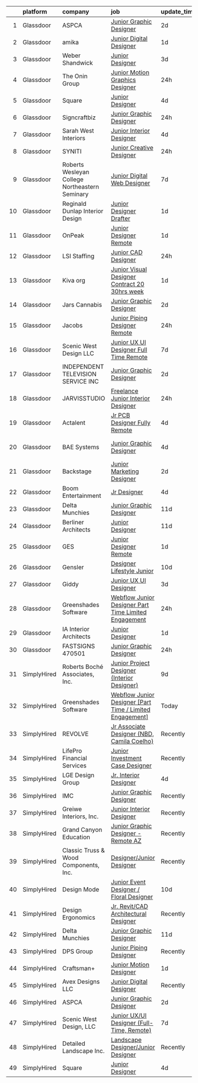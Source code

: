 

|    | platform    | company                                          | job                                                                                                                                                                                                                                                                                                                                                                                                                                                                                                                                                                                                                                                                                                                                                                                                                                                                                                                                                                                                                                                                                                                                                                                                                                                                                                                                                        | update_time   | location                    |
|---:|:------------|:-------------------------------------------------|:-----------------------------------------------------------------------------------------------------------------------------------------------------------------------------------------------------------------------------------------------------------------------------------------------------------------------------------------------------------------------------------------------------------------------------------------------------------------------------------------------------------------------------------------------------------------------------------------------------------------------------------------------------------------------------------------------------------------------------------------------------------------------------------------------------------------------------------------------------------------------------------------------------------------------------------------------------------------------------------------------------------------------------------------------------------------------------------------------------------------------------------------------------------------------------------------------------------------------------------------------------------------------------------------------------------------------------------------------------------|:--------------|:----------------------------|
|  1 | Glassdoor   | ASPCA                                            | [Junior Graphic Designer](https://www.glassdoor.com/partner/jobListing.htm?pos=112&ao=1136043&s=58&guid=0000018271f0deac92a0c2b210271052&src=GD_JOB_AD&t=SR&vt=w&cs=1_4ab2f4d1&cb=1659768987627&jobListingId=1008050402409&jrtk=3-0-1g9ov1nmhkltf801-1g9ov1nmv2f3a000-d4a34a2093c5d1e7-)                                                                                                                                                                                                                                                                                                                                                                                                                                                                                                                                                                                                                                                                                                                                                                                                                                                                                                                                                                                                                                                                   | 2d            | Remote                      |
|  2 | Glassdoor   | amika                                            | [Junior Digital Designer](https://www.glassdoor.com/partner/jobListing.htm?pos=128&ao=1136043&s=58&guid=0000018271f0deac92a0c2b210271052&src=GD_JOB_AD&t=SR&vt=w&ea=1&cs=1_5250dd62&cb=1659768987631&jobListingId=1008053488803&jrtk=3-0-1g9ov1nmhkltf801-1g9ov1nmv2f3a000-bd6ab5490a46b794-)                                                                                                                                                                                                                                                                                                                                                                                                                                                                                                                                                                                                                                                                                                                                                                                                                                                                                                                                                                                                                                                              | 1d            | Brooklyn, NY                |
|  3 | Glassdoor   | Weber Shandwick                                  | [Junior Designer](https://www.glassdoor.com/partner/jobListing.htm?pos=119&ao=1136043&s=58&guid=0000018271f0deac92a0c2b210271052&src=GD_JOB_AD&t=SR&vt=w&cs=1_b03d0c9f&cb=1659768987628&jobListingId=1008047319141&jrtk=3-0-1g9ov1nmhkltf801-1g9ov1nmv2f3a000-198c4d92a4541549-)                                                                                                                                                                                                                                                                                                                                                                                                                                                                                                                                                                                                                                                                                                                                                                                                                                                                                                                                                                                                                                                                           | 3d            | Baltimore, MD               |
|  4 | Glassdoor   | The Onin Group                                   | [Junior Motion Graphics Designer](https://www.glassdoor.com/partner/jobListing.htm?pos=126&ao=1136043&s=58&guid=0000018271f0deac92a0c2b210271052&src=GD_JOB_AD&t=SR&vt=w&ea=1&cs=1_fb071cff&cb=1659768987630&jobListingId=1008056494956&jrtk=3-0-1g9ov1nmhkltf801-1g9ov1nmv2f3a000-3b5c0a727db26ed9-)                                                                                                                                                                                                                                                                                                                                                                                                                                                                                                                                                                                                                                                                                                                                                                                                                                                                                                                                                                                                                                                      | 24h           | Birmingham, AL              |
|  5 | Glassdoor   | Square                                           | [Junior Designer](https://www.glassdoor.com/partner/jobListing.htm?pos=107&ao=1136043&s=58&guid=0000018271f0deac92a0c2b210271052&src=GD_JOB_AD&t=SR&vt=w&ea=1&cs=1_3feba400&cb=1659768987627&jobListingId=1008044709869&jrtk=3-0-1g9ov1nmhkltf801-1g9ov1nmv2f3a000-17650a355c34feb1-)                                                                                                                                                                                                                                                                                                                                                                                                                                                                                                                                                                                                                                                                                                                                                                                                                                                                                                                                                                                                                                                                      | 4d            | Remote                      |
|  6 | Glassdoor   | Signcraftbiz                                     | [Junior Graphic Designer](https://www.glassdoor.com/partner/jobListing.htm?pos=104&ao=1110586&s=58&guid=0000018271f0deac92a0c2b210271052&src=GD_JOB_AD&t=SR&vt=w&ea=1&cs=1_5f5d401e&cb=1659768987626&jobListingId=1008056249337&cpc=39A4E8CE329AB187&jrtk=3-0-1g9ov1nmhkltf801-1g9ov1nmv2f3a000-b711cd50ba8f3d23--6NYlbfkN0ATuzukLZvOA7Cxi5gGVTPK8s05ijijAIGQnHXs5Od0X7_GPlbYcf5vfkW743HeBm2JVlAFMdWAWT7Yr4dCQob5Aoh_Rb20ixWIRJpiDhNgBRKzqCpLk3CGQK0cZXhTSnr50moKUVnFTE-OqMuGqTIB1R2S6s5R56VGRsZdH7rq9LQFrwfcNYGbRmG0NA1l11IXiwtYPjfDzOdpengQuGdCRiS3LxlxyuRXebSZ-3AiC9Gnc2h34qLAXs2m2MxvzO3JO7GKjmA6cgt5l6HkpaUeNSEEbrlS4z_RODcK1S_DeT6ZZcKNJuyNDIzL-WIpby2UQZ4h5j0jHxm2s7VTmaWp97vnq7MhpPbJaZNcNEaJjeYnSyt3UPlWQiiPe2J6Tsnx--7LNMkAjC5YyjgqJl5aB9U8kzTntESN3svZ7-oS6QdSlRFRWMi5FSwB3dKmNxJVK7w4J5LOzrQq8Ej9bSgmwIlg016HI2Ro6yNE8hI6-4oVI80psWZWi_H04flGycc%3D)                                                                                                                                                                                                                                                                                                                                                                                                                                                                                           | 24h           | Annapolis, MD               |
|  7 | Glassdoor   | Sarah West Interiors                             | [Junior Interior Designer](https://www.glassdoor.com/partner/jobListing.htm?pos=102&ao=1110586&s=58&guid=0000018271f0deac92a0c2b210271052&src=GD_JOB_AD&t=SR&vt=w&ea=1&cs=1_9fc62d39&cb=1659768987626&jobListingId=1008045473165&cpc=FAE5E775D180B2FB&jrtk=3-0-1g9ov1nmhkltf801-1g9ov1nmv2f3a000-ac62aaee4ca5648e--6NYlbfkN0A9kfZTiRYWHt4V_UlHnTnplz_AAP5eM0gguD2bxK_cc1X3QwunYtntffsN2-ZDTkWTmrgwhVw7xAzAU4V9tZj7Vk7b9azP5o_cWyF7OKrorpcnUkDNLe3Cvxomjb5n3QHwnsR2fkjf5qkoJIL8oaQQ6ffn6nVa1DjpnFRBWyTKpcsGMVwKM7c5csvcRh97HbSZ6v2FhbKuaY4Cc_CX7H5-f7nGfYyhhV9-hfDhVFxdjYiW8d3yhqz3vc7xWe7mH4_xCc3omXkeXcbI52jtXkdkyQg4jiyEksvuaI33MV7V50H_xdmW-ESOermS3xyNVTesBC5FGBb5MlUPXACluJCpbNesODqqlsTUyjalnJwCMlLS08EhTcBr45943vr3Nh0xxWSw1adXzIm2wul7Ru3QeoYR8iGt0_XSRjllSrThuC2uaSj_2FLNAzjGRdmA2aINLq-TmnGbFyLKyYPAQa7d2xVeabXLC3EgNpP5ul7jWJ0KDBbpOiYGffXRNm5Hof0%3D)                                                                                                                                                                                                                                                                                                                                                                                                                                                                                          | 4d            | Los Angeles, CA             |
|  8 | Glassdoor   | SYNITI                                           | [Junior Creative Designer](https://www.glassdoor.com/partner/jobListing.htm?pos=116&ao=1136043&s=58&guid=0000018271f0deac92a0c2b210271052&src=GD_JOB_AD&t=SR&vt=w&cs=1_8f3b243d&cb=1659768987628&jobListingId=1008055069094&jrtk=3-0-1g9ov1nmhkltf801-1g9ov1nmv2f3a000-e738791c9400a7fe-)                                                                                                                                                                                                                                                                                                                                                                                                                                                                                                                                                                                                                                                                                                                                                                                                                                                                                                                                                                                                                                                                  | 24h           | Remote                      |
|  9 | Glassdoor   | Roberts Wesleyan College   Northeastern Seminary | [Junior Digital Web Designer](https://www.glassdoor.com/partner/jobListing.htm?pos=120&ao=1136043&s=58&guid=0000018271f0deac92a0c2b210271052&src=GD_JOB_AD&t=SR&vt=w&cs=1_d5b6c2e1&cb=1659768987628&jobListingId=1008038206957&jrtk=3-0-1g9ov1nmhkltf801-1g9ov1nmv2f3a000-59a91ee771f07776-)                                                                                                                                                                                                                                                                                                                                                                                                                                                                                                                                                                                                                                                                                                                                                                                                                                                                                                                                                                                                                                                               | 7d            | Rochester, NY               |
| 10 | Glassdoor   | Reginald Dunlap Interior Design                  | [Junior Designer Drafter](https://www.glassdoor.com/partner/jobListing.htm?pos=109&ao=1136043&s=58&guid=0000018271f0deac92a0c2b210271052&src=GD_JOB_AD&t=SR&vt=w&ea=1&cs=1_7df2bd08&cb=1659768987627&jobListingId=1008053659988&jrtk=3-0-1g9ov1nmhkltf801-1g9ov1nmv2f3a000-d1f7737b321a24b1-)                                                                                                                                                                                                                                                                                                                                                                                                                                                                                                                                                                                                                                                                                                                                                                                                                                                                                                                                                                                                                                                              | 1d            | Remote                      |
| 11 | Glassdoor   | OnPeak                                           | [Junior Designer  Remote ](https://www.glassdoor.com/partner/jobListing.htm?pos=110&ao=1136043&s=58&guid=0000018271f0deac92a0c2b210271052&src=GD_JOB_AD&t=SR&vt=w&cs=1_49d152f3&cb=1659768987627&jobListingId=1008054224151&jrtk=3-0-1g9ov1nmhkltf801-1g9ov1nmv2f3a000-7149e89fa4fdb05c-)                                                                                                                                                                                                                                                                                                                                                                                                                                                                                                                                                                                                                                                                                                                                                                                                                                                                                                                                                                                                                                                                  | 1d            | Hodgkins, IL                |
| 12 | Glassdoor   | LSI Staffing                                     | [Junior CAD Designer](https://www.glassdoor.com/partner/jobListing.htm?pos=105&ao=1110586&s=58&guid=0000018271f0deac92a0c2b210271052&src=GD_JOB_AD&t=SR&vt=w&ea=1&cs=1_0027e77b&cb=1659768987627&jobListingId=1008055726982&cpc=6193B0C32834B022&jrtk=3-0-1g9ov1nmhkltf801-1g9ov1nmv2f3a000-7a4832ca5a8d065f--6NYlbfkN0BVrHZ1FZ-uhKz764XdNDdcJsng13Qkfh2t48yrOdsBkxXGNbGN5V5ShWHnFJvBNl4A6ME11f0qwjCqONUJf0TDfAKNSpxcx5d_cDepIirpGIP42KTQjyjYI530ZHyxoSvM3zX_TNSt4CXh6G_rdbsg3XMAUWuGPoviWX-q8LB4WoS-Ny55qwDebhVV6DyyB8f-RmUGj28qOf5LlF9rz0wUlz-EhPnyjuCwgo94R9NudGnLGY3UrzMdolkeNZHBcF_OhzCdtPY2y8wiJZ2lmhf_1UE63FEdncX0jK_reIDOWJi6na4xqY4-wqn1sG_SeQ86s5BnNceW7kBShwky6HckVt3m2uCCZo2Adw62R7cn0Fo7Qr066Hp_UyKff1tUkw09fjVj526x4bQpSj2-mOYigNaKXH30JVGLf6dWUsD8nlvxGAp-QDjvY41mW67vX0bGoqO1lTnfg5-HRKY6hJFDB15LzUemvMBUa-D4yE2i1d3ftSc642jh4N5nnMusiFboFTBbB94Xh9bBlaOVddKg)                                                                                                                                                                                                                                                                                                                                                                                                                                                                             | 24h           | Shawnee, KS                 |
| 13 | Glassdoor   | Kiva org                                         | [Junior Visual Designer Contract  20 30hrs week ](https://www.glassdoor.com/partner/jobListing.htm?pos=115&ao=1136043&s=58&guid=0000018271f0deac92a0c2b210271052&src=GD_JOB_AD&t=SR&vt=w&cs=1_09418ea1&cb=1659768987627&jobListingId=1008053684956&jrtk=3-0-1g9ov1nmhkltf801-1g9ov1nmv2f3a000-e3084de7f7c447bd-)                                                                                                                                                                                                                                                                                                                                                                                                                                                                                                                                                                                                                                                                                                                                                                                                                                                                                                                                                                                                                                           | 1d            | Portland, OR                |
| 14 | Glassdoor   | Jars Cannabis                                    | [Junior Graphic Designer](https://www.glassdoor.com/partner/jobListing.htm?pos=125&ao=1136043&s=58&guid=0000018271f0deac92a0c2b210271052&src=GD_JOB_AD&t=SR&vt=w&ea=1&cs=1_f74c6c36&cb=1659768987630&jobListingId=1008050141495&jrtk=3-0-1g9ov1nmhkltf801-1g9ov1nmv2f3a000-f5fbed3fc0c82775-)                                                                                                                                                                                                                                                                                                                                                                                                                                                                                                                                                                                                                                                                                                                                                                                                                                                                                                                                                                                                                                                              | 2d            | Troy, MI                    |
| 15 | Glassdoor   | Jacobs                                           | [Junior Piping Designer    Remote](https://www.glassdoor.com/partner/jobListing.htm?pos=130&ao=1136043&s=58&guid=0000018271f0deac92a0c2b210271052&src=GD_JOB_AD&t=SR&vt=w&cs=1_8bc55b7b&cb=1659768987631&jobListingId=1008055223673&jrtk=3-0-1g9ov1nmhkltf801-1g9ov1nmv2f3a000-46ae5167b9af90b5-)                                                                                                                                                                                                                                                                                                                                                                                                                                                                                                                                                                                                                                                                                                                                                                                                                                                                                                                                                                                                                                                          | 24h           | Moon Township, PA           |
| 16 | Glassdoor   | Scenic West Design  LLC                          | [Junior UX UI Designer  Full Time  Remote ](https://www.glassdoor.com/partner/jobListing.htm?pos=101&ao=1110586&s=58&guid=0000018271f0deac92a0c2b210271052&src=GD_JOB_AD&t=SR&vt=w&ea=1&cs=1_66a14869&cb=1659768987626&jobListingId=1008038829494&cpc=9908D8D4413DBB8A&jrtk=3-0-1g9ov1nmhkltf801-1g9ov1nmv2f3a000-dc813bf411e91ac1--6NYlbfkN0Di20U8kyODQb6-AO2Vji-gz3AZLHnbpBo966FLagvruq3rFILu0QvDCpK9UhdhY_d3JowbU6n4M11Js_LYbmnqLHRnBQlkIY0B_Cmuwl9MtxMY5L1RwWegY5XzXch3d-pZliW03Y6g450BCFkjxvpcFSRt0cU3pNoMNOeHGzZK_laZvnMCqk-rDD-w6puXKxH-ff9gtnpVBFR2pnnXpe3WDS1Xptu4qGgOKGWpKmGHCfw__7eUnfCjLkoqfQvXrKbtFa0nZrLxtEO24c-DguknvFI-kAkIi5Qczoen0rv1Yf784yGmO4c72izwyKfXksDFsYkgGPHNjOe3QvdNEliPUNucsYS7bcJrAiXc99WCM6ZSFYMO3MEG1rwrqTJjA1DZhz8W7c7IkK_iMwabjEc0A_cHhVQ7bTW3zq33SLlvxK9BNRBL6EZcGxbJ_t-3kCu4KwaLIM1pZU6HVePy8QDS)                                                                                                                                                                                                                                                                                                                                                                                                                                                                                                                       | 7d            | Remote                      |
| 17 | Glassdoor   | INDEPENDENT TELEVISION SERVICE  INC              | [Junior Graphic Designer](https://www.glassdoor.com/partner/jobListing.htm?pos=124&ao=1136043&s=58&guid=0000018271f0deac92a0c2b210271052&src=GD_JOB_AD&t=SR&vt=w&cs=1_b5621d7b&cb=1659768987630&jobListingId=1008051245122&jrtk=3-0-1g9ov1nmhkltf801-1g9ov1nmv2f3a000-a1abe3121483f448-)                                                                                                                                                                                                                                                                                                                                                                                                                                                                                                                                                                                                                                                                                                                                                                                                                                                                                                                                                                                                                                                                   | 2d            | San Francisco, CA           |
| 18 | Glassdoor   | JARVISSTUDIO                                     | [Freelance Junior Interior Designer](https://www.glassdoor.com/partner/jobListing.htm?pos=127&ao=1136043&s=58&guid=0000018271f0deac92a0c2b210271052&src=GD_JOB_AD&t=SR&vt=w&ea=1&cs=1_894c4c31&cb=1659768987631&jobListingId=1008056229417&jrtk=3-0-1g9ov1nmhkltf801-1g9ov1nmv2f3a000-41835ab9537fce6a-)                                                                                                                                                                                                                                                                                                                                                                                                                                                                                                                                                                                                                                                                                                                                                                                                                                                                                                                                                                                                                                                   | 24h           | New York, NY                |
| 19 | Glassdoor   | Actalent                                         | [Jr  PCB Designer  Fully Remote ](https://www.glassdoor.com/partner/jobListing.htm?pos=106&ao=1110586&s=58&guid=0000018271f0deac92a0c2b210271052&src=GD_JOB_AD&t=SR&vt=w&ea=1&cs=1_d5b24a48&cb=1659768987627&jobListingId=1008043320146&cpc=2CAED5C921A5F994&jrtk=3-0-1g9ov1nmhkltf801-1g9ov1nmv2f3a000-0c0a290917e44a6e--6NYlbfkN0ChYVx_I3yfZ_JDY3EFoivtqvi_stwnZ_kRt8Dowt_l_d1ydueao4NE-oUleRJ4yhhu6_SvnNr1ClYJTXE2U8E5ywS_q8ScNcSKjmiDpGTsJ2-K_-hkuLtuw6P2suJR8KlS-_P2AGcMFbFstggASmHhP6IA-2gv2BFPqPGPbmSMuCQw5iBVxmM15rzTxn2sBLk03Y8nwQvX2im1-HBMD_dWYyNRYnihi7uSm5xYX1nvElEKPcJ069qxf2cxyXzzfRXTaAFuwhj2H0qPhUBY1cst3Tp3-WPkOfU4xfcjyrvYsITHWWnggUH0JlQFg7jokK4VruVtKO7l768NyN2B88zMGyAvLUP-6PhinAcgX4RDR3Y7Wr4Uhz8tS9ju0u3MvS-RqpVTll69YXDKBHNNivCJKCxOUtRTAJWuDGxUdTZaQIqkk_hFcMCovZ6PKOU2CT69qK6K2mGsm-JLjvEiM9XJTIYiJUGee7LdziaBXgy4nwVsV3cexgeG-0vWLknozfmjC3L3zU0SCwlxi6605O7yGf0PPE0ueUHyBDPnWbhTRPUpEj-1NYd-4vfEtcUjB3jAH2qzVRDTEYeO7FTwDjZPGHDT8jbQbHqahXWMCEwqsiUamxFltSb1FGPdEeF3MT7K_A3owsFmivCVgDC2KbCDLYePkwHGgCen7Ducu7QMXIcQfnw6sCgZ1qcPwMr3nGqzQUMrwnGx1AgiZq3PXjGMUdXIYCZeNQh2PISG7HXtSGn7Cg-b6n0v2Cxn1BM0s5CAIAV2NUoyIdsct6egi9VmLBAIYwSAZPd42mxNczfVcwHz_cRlqjRYBHfvU3K0DutZtUpXLpoSpuDbNJRrRHJN8uFDtwk0KPFl8IMuPMW5wuVFeQImhjKEOrP4b9B6ln0htre-w9QYaAwDf6tprJqRJqktyJm2Mjf0wHb4iDH_e1FCNMKOxlIa4ZjfszuA4QCrC91XCkgt6qi6KFUqxcmJ) | 4d            | San Jose, CA                |
| 20 | Glassdoor   | BAE Systems                                      | [Junior Graphic Designer](https://www.glassdoor.com/partner/jobListing.htm?pos=121&ao=1136043&s=58&guid=0000018271f0deac92a0c2b210271052&src=GD_JOB_AD&t=SR&vt=w&cs=1_62705de7&cb=1659768987628&jobListingId=1008045884496&jrtk=3-0-1g9ov1nmhkltf801-1g9ov1nmv2f3a000-8cfa69db68cc4078-)                                                                                                                                                                                                                                                                                                                                                                                                                                                                                                                                                                                                                                                                                                                                                                                                                                                                                                                                                                                                                                                                   | 4d            | Aberdeen Proving Ground, MD |
| 21 | Glassdoor   | Backstage                                        | [Junior Marketing Designer](https://www.glassdoor.com/partner/jobListing.htm?pos=108&ao=1136043&s=58&guid=0000018271f0deac92a0c2b210271052&src=GD_JOB_AD&t=SR&vt=w&cs=1_96fe93df&cb=1659768987627&jobListingId=1008050720140&jrtk=3-0-1g9ov1nmhkltf801-1g9ov1nmv2f3a000-597fe3d74639a284-)                                                                                                                                                                                                                                                                                                                                                                                                                                                                                                                                                                                                                                                                                                                                                                                                                                                                                                                                                                                                                                                                 | 2d            | Remote                      |
| 22 | Glassdoor   | Boom Entertainment                               | [Jr  Designer](https://www.glassdoor.com/partner/jobListing.htm?pos=123&ao=1136043&s=58&guid=0000018271f0deac92a0c2b210271052&src=GD_JOB_AD&t=SR&vt=w&ea=1&cs=1_1c9df95f&cb=1659768987630&jobListingId=1008044652961&jrtk=3-0-1g9ov1nmhkltf801-1g9ov1nmv2f3a000-9ca5c6bbd806554c-)                                                                                                                                                                                                                                                                                                                                                                                                                                                                                                                                                                                                                                                                                                                                                                                                                                                                                                                                                                                                                                                                         | 4d            | New York, NY                |
| 23 | Glassdoor   | Delta Munchies                                   | [Junior Graphic Designer](https://www.glassdoor.com/partner/jobListing.htm?pos=114&ao=1136043&s=58&guid=0000018271f0deac92a0c2b210271052&src=GD_JOB_AD&t=SR&vt=w&ea=1&cs=1_139f9a49&cb=1659768987627&jobListingId=1008028760297&jrtk=3-0-1g9ov1nmhkltf801-1g9ov1nmv2f3a000-93db135d2b25cbdc-)                                                                                                                                                                                                                                                                                                                                                                                                                                                                                                                                                                                                                                                                                                                                                                                                                                                                                                                                                                                                                                                              | 11d           | Remote                      |
| 24 | Glassdoor   | Berliner Architects                              | [Junior Designer](https://www.glassdoor.com/partner/jobListing.htm?pos=122&ao=1136043&s=58&guid=0000018271f0deac92a0c2b210271052&src=GD_JOB_AD&t=SR&vt=w&cs=1_3ced7baa&cb=1659768987630&jobListingId=1008027066917&jrtk=3-0-1g9ov1nmhkltf801-1g9ov1nmv2f3a000-54f915460d4ea613-)                                                                                                                                                                                                                                                                                                                                                                                                                                                                                                                                                                                                                                                                                                                                                                                                                                                                                                                                                                                                                                                                           | 11d           | Culver City, CA             |
| 25 | Glassdoor   | GES                                              | [Junior Designer  Remote ](https://www.glassdoor.com/partner/jobListing.htm?pos=111&ao=1136043&s=58&guid=0000018271f0deac92a0c2b210271052&src=GD_JOB_AD&t=SR&vt=w&cs=1_fd8b5440&cb=1659768987627&jobListingId=1008053334818&jrtk=3-0-1g9ov1nmhkltf801-1g9ov1nmv2f3a000-fb2d92903a432fbe-)                                                                                                                                                                                                                                                                                                                                                                                                                                                                                                                                                                                                                                                                                                                                                                                                                                                                                                                                                                                                                                                                  | 1d            | Hodgkins, IL                |
| 26 | Glassdoor   | Gensler                                          | [Designer   Lifestyle   Junior](https://www.glassdoor.com/partner/jobListing.htm?pos=129&ao=1136043&s=58&guid=0000018271f0deac92a0c2b210271052&src=GD_JOB_AD&t=SR&vt=w&cs=1_da10461a&cb=1659768987631&jobListingId=1008032008119&jrtk=3-0-1g9ov1nmhkltf801-1g9ov1nmv2f3a000-de0de0acdde91a74-)                                                                                                                                                                                                                                                                                                                                                                                                                                                                                                                                                                                                                                                                                                                                                                                                                                                                                                                                                                                                                                                             | 10d           | Los Angeles, CA             |
| 27 | Glassdoor   | Giddy                                            | [Junior UX UI Designer](https://www.glassdoor.com/partner/jobListing.htm?pos=103&ao=1110586&s=58&guid=0000018271f0deac92a0c2b210271052&src=GD_JOB_AD&t=SR&vt=w&ea=1&cs=1_586e95f8&cb=1659768987626&jobListingId=1008047336318&cpc=AF1E4A3695F490BE&jrtk=3-0-1g9ov1nmhkltf801-1g9ov1nmv2f3a000-d1a4b60593d89724--6NYlbfkN0Cd5ZvLdai7cR0fypH5_WiGezUQesq24dbKuF0ly35yawptN0PyaNvimOpY191wOVNjCa9n6FyG0SI0mxvhmadnspxfDYAUWLRuIIll3rlK4kI6jXTffRrduenomHMEBI51Hj1q8WJ31fp8KHH0WDZnE4DE0lKRY9aZeALerYkXLAOimo2AhBlDIdqYc5ikrNpoE4CR_wJf0rMT7Y8OtSgZrLqq3jYnSVmP1QD3uK7uRpm2nDHJI1-KgXa4eC8pk17JiefCImoIrzSAwMi7eYHJiq18r4B_2QI6Q1JbtooriVqmJ73yQIMKL-7CpfWdDmEy1CZUCgxqaU3na6ayunPQIp2K7C5dCuMPhd2P8GcxH7tDIUhBTyoII-CGEyGorGou2KmrnEl1qhyHmZyFaePtgfCDHHhhqTviNfICPQjpB28NzlS_SoAF628W325ob3-K1ncS6u_CfRhcDPFqUpCN5uYDGLbim5w1on2RPc9rNZ2gikIUWZ0iBmBXUVg9ZfzO15UhH18hLw%3D%3D)                                                                                                                                                                                                                                                                                                                                                                                                                                                                               | 3d            | Austin, TX                  |
| 28 | Glassdoor   | Greenshades Software                             | [Webflow Junior Designer  Part Time   Limited Engagement ](https://www.glassdoor.com/partner/jobListing.htm?pos=118&ao=1136043&s=58&guid=0000018271f0deac92a0c2b210271052&src=GD_JOB_AD&t=SR&vt=w&ea=1&cs=1_96a959e6&cb=1659768987628&jobListingId=1008055934292&jrtk=3-0-1g9ov1nmhkltf801-1g9ov1nmv2f3a000-16ce6305a65a5da4-)                                                                                                                                                                                                                                                                                                                                                                                                                                                                                                                                                                                                                                                                                                                                                                                                                                                                                                                                                                                                                             | 24h           | Remote                      |
| 29 | Glassdoor   | IA Interior Architects                           | [Junior Designer](https://www.glassdoor.com/partner/jobListing.htm?pos=117&ao=1136043&s=58&guid=0000018271f0deac92a0c2b210271052&src=GD_JOB_AD&t=SR&vt=w&cs=1_295a7dcc&cb=1659768987629&jobListingId=1008053289765&jrtk=3-0-1g9ov1nmhkltf801-1g9ov1nmv2f3a000-5d25fa7b8cbe56ad-)                                                                                                                                                                                                                                                                                                                                                                                                                                                                                                                                                                                                                                                                                                                                                                                                                                                                                                                                                                                                                                                                           | 1d            | Austin, TX                  |
| 30 | Glassdoor   | FASTSIGNS  470501                                | [Junior Graphic Designer](https://www.glassdoor.com/partner/jobListing.htm?pos=113&ao=1136043&s=58&guid=0000018271f0deac92a0c2b210271052&src=GD_JOB_AD&t=SR&vt=w&ea=1&cs=1_34cb9fbf&cb=1659768987627&jobListingId=1008056324222&jrtk=3-0-1g9ov1nmhkltf801-1g9ov1nmv2f3a000-129e41c46fb53c6e-)                                                                                                                                                                                                                                                                                                                                                                                                                                                                                                                                                                                                                                                                                                                                                                                                                                                                                                                                                                                                                                                              | 24h           | Bozeman, MT                 |
| 31 | SimplyHired | Roberts Boché Associates, Inc.                   | [Junior Project Designer (Interior Designer)](https://www.simplyhired.com/job/KWOdaQqdeHSS3lxqyCuR0Qwr_xWV4CC7XwjArgbynArE8r030Ypxlg?q=junior+designer)                                                                                                                                                                                                                                                                                                                                                                                                                                                                                                                                                                                                                                                                                                                                                                                                                                                                                                                                                                                                                                                                                                                                                                                                    | 9d            | Benicia, CA                 |
| 32 | SimplyHired | Greenshades Software                             | [Webflow Junior Designer [Part Time / Limited Engagement]](https://www.simplyhired.com/job/WpO_p6bG0ehSvCOut_Yh1YVlxBeLB8Jf0e_EJN0PQX46mXfBGvNR8w?q=junior+designer)                                                                                                                                                                                                                                                                                                                                                                                                                                                                                                                                                                                                                                                                                                                                                                                                                                                                                                                                                                                                                                                                                                                                                                                       | Today         | Remote                      |
| 33 | SimplyHired | REVOLVE                                          | [Jr Associate Designer (NBD, Camila Coelho)](https://www.simplyhired.com/job/JLritYba1Pln4cXAYSzoruRoO9bItMJSFSCFZdinp-nrnPcUF2FTvg?q=junior+designer)                                                                                                                                                                                                                                                                                                                                                                                                                                                                                                                                                                                                                                                                                                                                                                                                                                                                                                                                                                                                                                                                                                                                                                                                     | Recently      | Los Angeles, CA             |
| 34 | SimplyHired | LifePro Financial Services                       | [Junior Investment Case Designer](https://www.simplyhired.com/job/EThDsRZsfReEqwJmVaabLKOj4GI_jn3xkob18SV0P0z7QuNRCVyGng?q=junior+designer)                                                                                                                                                                                                                                                                                                                                                                                                                                                                                                                                                                                                                                                                                                                                                                                                                                                                                                                                                                                                                                                                                                                                                                                                                | Recently      | San Diego, CA               |
| 35 | SimplyHired | LGE Design Group                                 | [Jr. Interior Designer](https://www.simplyhired.com/job/MagSrrFrpzZX1tEOLczHgED2cvvW6xKG0YQbqwkTLiWFzgJt9-Ly1g?q=junior+designer)                                                                                                                                                                                                                                                                                                                                                                                                                                                                                                                                                                                                                                                                                                                                                                                                                                                                                                                                                                                                                                                                                                                                                                                                                          | 4d            | Phoenix, AZ                 |
| 36 | SimplyHired | IMC                                              | [Junior Graphic Designer](https://www.simplyhired.com/job/q11ugwCq0r9_HNrj39reIR-RYMGNAajNfcJjDWikoU0_FpmVSAAEWA?q=junior+designer)                                                                                                                                                                                                                                                                                                                                                                                                                                                                                                                                                                                                                                                                                                                                                                                                                                                                                                                                                                                                                                                                                                                                                                                                                        | Recently      | Remote                      |
| 37 | SimplyHired | Greiwe Interiors, Inc.                           | [Junior Interior Designer](https://www.simplyhired.com/job/UDsuRSypSKQfltzbasa3w0rMr4htIPVArX1GgzyIqbvP4ubBg7TK9g?q=junior+designer)                                                                                                                                                                                                                                                                                                                                                                                                                                                                                                                                                                                                                                                                                                                                                                                                                                                                                                                                                                                                                                                                                                                                                                                                                       | Recently      | Cincinnati, OH              |
| 38 | SimplyHired | Grand Canyon Education                           | [Junior Graphic Designer - Remote AZ](https://www.simplyhired.com/job/GoYawNp5Te-Acs8HtpQnR7Za_zAvKz9dY-GF7MVR4SZDORQ-__GegQ?q=junior+designer)                                                                                                                                                                                                                                                                                                                                                                                                                                                                                                                                                                                                                                                                                                                                                                                                                                                                                                                                                                                                                                                                                                                                                                                                            | Recently      | Phoenix, AZ                 |
| 39 | SimplyHired | Classic Truss & Wood Components, Inc.            | [Designer/Junior Designer](https://www.simplyhired.com/job/FGqsakCnujAqK9zJ0Rb0LjxcM6RXSGOEWIGiN4Zx0Ovay5aTpq7k7Q?q=junior+designer)                                                                                                                                                                                                                                                                                                                                                                                                                                                                                                                                                                                                                                                                                                                                                                                                                                                                                                                                                                                                                                                                                                                                                                                                                       | Recently      | Clarksville, IN             |
| 40 | SimplyHired | Design Mode                                      | [Junior Event Designer / Floral Designer](https://www.simplyhired.com/job/W_WR9-vHSBMtLMZvp7BAr8_3qLjPUKXQY8PaRPu95nhSi5Zw_HT2NA?q=junior+designer)                                                                                                                                                                                                                                                                                                                                                                                                                                                                                                                                                                                                                                                                                                                                                                                                                                                                                                                                                                                                                                                                                                                                                                                                        | 10d           | Phoenix, AZ                 |
| 41 | SimplyHired | Design Ergonomics                                | [Jr. Revit/CAD Architectural Designer](https://www.simplyhired.com/job/vALSwbc074iJ6CuqZVpoNo7oxSbm0chbGHQEoIWHTRW4m4zjbnB2iA?q=junior+designer)                                                                                                                                                                                                                                                                                                                                                                                                                                                                                                                                                                                                                                                                                                                                                                                                                                                                                                                                                                                                                                                                                                                                                                                                           | Recently      | Fall River, MA              |
| 42 | SimplyHired | Delta Munchies                                   | [Junior Graphic Designer](https://www.simplyhired.com/job/7Hr6yBQTo7lUYs6A_rszhSndLuecPg_O8j-9EUK7Z9OLVLQX_Q4skA?q=junior+designer)                                                                                                                                                                                                                                                                                                                                                                                                                                                                                                                                                                                                                                                                                                                                                                                                                                                                                                                                                                                                                                                                                                                                                                                                                        | 11d           | Remote                      |
| 43 | SimplyHired | DPS Group                                        | [Junior Piping Designer](https://www.simplyhired.com/job/AXYjjQyD7A9Bmyor4AQ-_C-0wEaLk4DU6WLOTBOo4H1icJD_Zi4g5A?q=junior+designer)                                                                                                                                                                                                                                                                                                                                                                                                                                                                                                                                                                                                                                                                                                                                                                                                                                                                                                                                                                                                                                                                                                                                                                                                                         | Recently      | Framingham, MA              |
| 44 | SimplyHired | Craftsman+                                       | [Junior Motion Designer](https://www.simplyhired.com/job/QXLg3AVwSFlAzHLAe6NlD-94g4Rcg4-Q_wU3w5JNyvmNe3AMqihhwA?q=junior+designer)                                                                                                                                                                                                                                                                                                                                                                                                                                                                                                                                                                                                                                                                                                                                                                                                                                                                                                                                                                                                                                                                                                                                                                                                                         | 1d            | Remote                      |
| 45 | SimplyHired | Avex Designs LLC                                 | [Junior Digital Designer](https://www.simplyhired.com/job/-74LSMpVWwq90Q0qk7gYmaLHecG-Fj01940sPSsfvVIRck3_Oo97mg?q=junior+designer)                                                                                                                                                                                                                                                                                                                                                                                                                                                                                                                                                                                                                                                                                                                                                                                                                                                                                                                                                                                                                                                                                                                                                                                                                        | Recently      | Remote                      |
| 46 | SimplyHired | ASPCA                                            | [Junior Graphic Designer](https://www.simplyhired.com/job/ByfoS2BU6pvQfc11klK0FR0N5tjiboMUkPUQdhGvHDHmpTS5OkpY0A?q=junior+designer)                                                                                                                                                                                                                                                                                                                                                                                                                                                                                                                                                                                                                                                                                                                                                                                                                                                                                                                                                                                                                                                                                                                                                                                                                        | 2d            | Remote +1 location          |
| 47 | SimplyHired | Scenic West Design, LLC                          | [Junior UX/UI Designer (Full-Time, Remote)](https://www.simplyhired.com/job/YbNMFwbzpJUjmzsk0lZfx3i-tlmRPji2pJhSDc_OC6zFmAWUvoVAJA?q=junior+designer)                                                                                                                                                                                                                                                                                                                                                                                                                                                                                                                                                                                                                                                                                                                                                                                                                                                                                                                                                                                                                                                                                                                                                                                                      | 7d            | Remote                      |
| 48 | SimplyHired | Detailed Landscape Inc.                          | [Landscape Designer/Junior Designer](https://www.simplyhired.com/job/EhrppFcRWarkccNr432EF5vxGN_NA1B3Nc5BP9BEXyp3UN7zsWfsOg?q=junior+designer)                                                                                                                                                                                                                                                                                                                                                                                                                                                                                                                                                                                                                                                                                                                                                                                                                                                                                                                                                                                                                                                                                                                                                                                                             | Recently      | Fort Collins, CO            |
| 49 | SimplyHired | Square                                           | [Junior Designer](https://www.simplyhired.com/job/GRKBoNfThfwdwqfpeG24tUd19geu72g60cEa_AyK0LKGykj3_bqMwA?q=junior+designer)                                                                                                                                                                                                                                                                                                                                                                                                                                                                                                                                                                                                                                                                                                                                                                                                                                                                                                                                                                                                                                                                                                                                                                                                                                | 4d            | Remote                      |